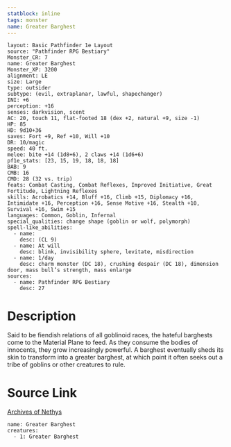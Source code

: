 ```yaml
---
statblock: inline
tags: monster
name: Greater Barghest
---
```

```statblock
layout: Basic Pathfinder 1e Layout
source: "Pathfinder RPG Bestiary"
Monster_CR: 7
name: Greater Barghest
Monster_XP: 3200
alignment: LE
size: Large
type: outsider
subtype: (evil, extraplanar, lawful, shapechanger)
INI: +6
perception: +16
senses: darkvision, scent
AC: 20, touch 11, flat-footed 18 (dex +2, natural +9, size -1)
HP: 85
HD: 9d10+36
saves: Fort +9, Ref +10, Will +10
DR: 10/magic
speed: 40 ft.
melee: bite +14 (1d8+6), 2 claws +14 (1d6+6)
pf1e_stats: [23, 15, 19, 18, 18, 18]
BAB: 9
CMB: 16
CMD: 28 (32 vs. trip)
feats: Combat Casting, Combat Reflexes, Improved Initiative, Great Fortitude, Lightning Reflexes
skills: Acrobatics +14, Bluff +16, Climb +15, Diplomacy +16, Intimidate +16, Perception +16, Sense Motive +16, Stealth +10, Survival +16, Swim +15
languages: Common, Goblin, Infernal
special_qualities: change shape (goblin or wolf, polymorph)
spell-like_abilities:
  - name:
    desc: (CL 9)
  - name: At will
    desc: blink, invisibility sphere, levitate, misdirection
  - name: 1/day
    desc: charm monster (DC 18), crushing despair (DC 18), dimension door, mass bull’s strength, mass enlarge
sources:
  - name: Pathfinder RPG Bestiary
    desc: 27
```
# Description
Said to be fiendish relations of all goblinoid races, the hateful barghests come to the Material Plane to feed. As they consume the bodies of innocents, they grow increasingly powerful. A barghest eventually sheds its skin to transform into a greater barghest, at which point it often seeks out a tribe of goblins or other creatures to rule.
# Source Link
[Archives of Nethys](https://aonprd.com/MonsterDisplay.aspx?ItemName=Greater%20Barghest)
```encounter-table
name: Greater Barghest
creatures:
  - 1: Greater Barghest
```

